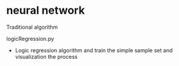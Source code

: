 # neural network
Traditional algorithm

logicRegression.py
- Logic regression algorithm and train the simple sample set and visualization the process
